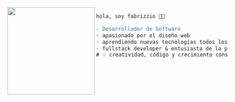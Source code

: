 <img align="left" height="200" src="https://media.giphy.com/media/ao9DUiTKH60XS/giphy.gif"/>

```diff
hola, soy fabrizzio 👨‍💻

- Desarrollador de Software
· apasionado por el diseño web
· aprendiendo nuevas tecnologías todos los días
· fullstack developer & entusiasta de la programación
# 💡 creatividad, código y crecimiento constante

